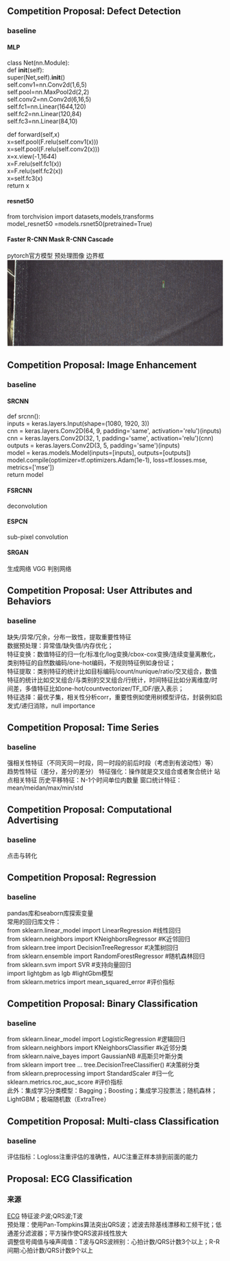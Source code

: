 ## Competition Proposal: Defect Detection
### baseline
#### MLP
class Net(nn.Module):  
def __init__(self):  
super(Net,self).__init__()  
self.conv1=nn.Conv2d(1,6,5)  
self.pool=nn.MaxPool2d(2,2)  
self.conv2=nn.Conv2d(6,16,5)  
self.fc1=nn.Linear(16*4*4,120)  
self.fc2=nn.Linear(120,84)  
self.fc3=nn.Linear(84,10)  

def forward(self,x)  
x=self.pool(F.relu(self.conv1(x)))  
x=self.pool(F.relu(self.conv2(x)))  
x=x.view(-1,16*4*4)  
x=F.relu(self.fc1(x))  
x=F.relu(self.fc2(x))  
x=self.fc3(x)  
return x  
#### resnet50
from torchvision import datasets,models,transforms  
model_resnet50 =models.rsnet50(pretrained=True)  
#### Faster R-CNN  Mask R-CNN  Cascade
pytorch官方模型    预处理图像    边界框   
![](<https://github.com/nanadongdongdong/ComputerVision/blob/main/ODimg/OD.png>)

## Competition Proposal: Image Enhancement
### baseline
#### SRCNN
def srcnn():  
    inputs = keras.layers.Input(shape=(1080, 1920, 3))   
    cnn = keras.layers.Conv2D(64, 9, padding='same', activation='relu')(inputs)  
    cnn = keras.layers.Conv2D(32, 1, padding='same', activation='relu')(cnn)  
    outputs = keras.layers.Conv2D(3, 5, padding='same')(inputs)  
    model = keras.models.Model(inputs=[inputs], outputs=[outputs])  
    model.compile(optimizer=tf.optimizers.Adam(1e-1), loss=tf.losses.mse, metrics=['mse'])  
return model  
#### FSRCNN 
deconvolution
#### ESPCN 
sub-pixel convolution
#### SRGAN
生成网络 VGG 判别网络

## Competition Proposal: User Attributes and Behaviors
### baseline
缺失/异常/冗余，分布一致性，提取重要性特征  
数据预处理：异常值/缺失值/内存优化；  
特征变换：数值特征的归一化/标准化/log变换/cbox-cox变换/连续变量离散化，类别特征的自然数编码/one-hot编码，不规则特征例如身份证；  
特征提取：类别特征的统计比如目标编码/count/nunique/ratio/交叉组合，数值特征的统计比如交叉组合/与类别的交叉组合/行统计，时间特征比如分离维度/时间差，多值特征比如one-hot/countvectorizer/TF_IDF/嵌入表示；  
特征选择：最优子集，相关性分析corr，重要性例如使用树模型评估，封装例如启发式/递归消除，null importance  

## Competition Proposal: Time Series
### baseline
强相关性特征（不同天同一时段，同一时段的前后时段（考虑到有波动性）等）
趋势性特征（差分，差分的差分）
特征强化：操作就是交叉组合或者聚合统计
站点相关特征
历史平移特征：N-1个时间单位内数量
窗口统计特征：mean/meidan/max/min/std

## Competition Proposal: Computational Advertising
### baseline
点击与转化

## Competition Proposal: Regression
### baseline
pandas库和seaborn库探索变量  
常用的回归库文件：  
from sklearn.linear_model import LinearRegression  #线性回归  
from sklearn.neighbors import KNeighborsRegressor  #K近邻回归  
from sklearn.tree import DecisionTreeRegressor     #决策树回归  
from sklearn.ensemble import RandomForestRegressor #随机森林回归  
from sklearn.svm import SVR  #支持向量回归  
import lightgbm as lgb #lightGbm模型  
from sklearn.metrics import mean_squared_error #评价指标  

## Competition Proposal: Binary Classification
### baseline
from sklearn.linear_model import LogisticRegression #逻辑回归  
from sklearn.neighbors import KNeighborsClassifier #k近邻分类  
from sklearn.naive_bayes import GaussianNB #高斯贝叶斯分类  
from sklearn import tree ... tree.DecisionTreeClassifier() #决策树分类  
from sklearn.preprocessing import StandardScaler #归一化  
sklearn.metrics.roc_auc_score #评价指标  
此外：集成学习分类模型：Bagging；Boosting；集成学习投票法；随机森林；LightGBM；极端随机数（ExtraTree） 

## Competition Proposal: Multi-class Classification
### baseline
评估指标：Logloss注重评估的准确性，AUC注重正样本排到前面的能力  

## Proposal: ECG Classification
### 来源
[ECG](<https://blog.csdn.net/qq_15746879/article/details/80329711?spm=1001.2101.3001.6650.11&utm_medium=distribute.pc_relevant.none-task-blog-2%7Edefault%7ECTRLIST%7Edefault-11.pc_relevant_default&depth_1-utm_source=distribute.pc_relevant.none-task-blog-2%7Edefault%7ECTRLIST%7Edefault-11.pc_relevant_default&utm_relevant_index=17>)
特征波:P波;QRS波;T波   
预处理：使用Pan-Tompkins算法突出QRS波；滤波去除基线漂移和工频干扰；低通差分滤波器；平方操作使QRS波非线性放大  
调整信号阈值与噪声阈值：T波与QRS波辨别：心拍计数/QRS计数3个以上；R-R间期:心拍计数/QRS计数9个以上  






